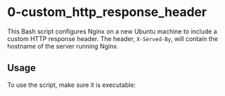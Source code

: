 # 0-custom_http_response_header

This Bash script configures Nginx on a new Ubuntu machine to include a custom HTTP response header. The header, `X-Served-By`, will contain the hostname of the server running Nginx.

## Usage

To use the script, make sure it is executable:

